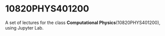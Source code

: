 # 10820PHYS401200

A set of lectures for the class **Computational Physics**(10820PHYS401200), using Jupyter Lab.

